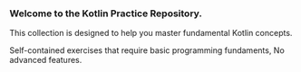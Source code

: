 ### Welcome to the Kotlin Practice Repository.

This collection is designed to help you master fundamental Kotlin concepts.

Self-contained exercises that require basic programming fundaments, No advanced features.
